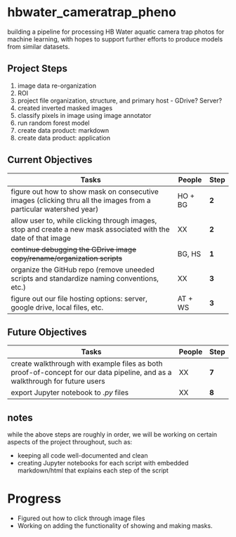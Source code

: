 # hbwater_cameratrap_pheno
building a pipeline for processing HB Water aquatic camera trap photos for machine learning, with hopes to support further efforts to produce models from similar datasets.

## Project Steps 
1. image data re-organization 
2. ROI  
3. project file organization, structure, and primary host - GDrive? Server?
4. created inverted masked images
5. classify pixels in image using image annotator 
6. run random forest model
7. create data product: markdown
8. create data product: application

## Current Objectives
Tasks | People | Step
------- | -------- | --------
figure out how to show mask on consecutive images (clicking thru all the images from a particular watershed year) | HO + BG | **2**
allow user to, while clicking through images, stop and create a new mask associated with the date of that image  | XX | **2**
~~continue debugging the GDrive image copy/rename/organization scripts~~| BG, HS | **1**
organize the GitHub repo (remove uneeded scripts and standardize naming conventions, etc.)   | XX | **3**
figure out our file hosting options: server, google drive, local files, etc.   | AT + WS | **3**


## Future Objectives
Tasks | People | Step
------- | -------- | --------
create walkthrough with example files as both proof-of-concept for our data pipeline, and as a walkthrough for future users | XX | **7**
export Jupyter notebook to *.py* files  | XX | **8**


## notes
while the above steps are roughly in order, we will be working on certain aspects of the project throughout, such as:
  - keeping all code well-documented and clean
  - creating Jupyter notebooks for each script with embedded markdown/html that explains each step of the script


# Progress
- Figured out how to click through image files
- Working on adding the functionality of showing and making masks.



